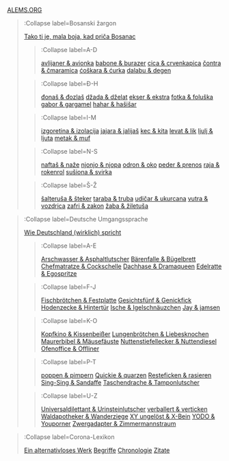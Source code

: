 [ALEMS.ORG](/)

> :Collapse label=Bosanski žargon
>
> [Tako ti je, mala boja, kad priča Bosanac](/docs/bosanski-zargon/uvod)
> > :Collapse label=A-D
> >
> > [avlijaner & avionka](/docs/bosanski-zargon/a-d/avlijaner-avionka)
> > [babone & burazer](/docs/bosanski-zargon/a-d/babone-burazer)
> > [cica & crvenkapica](/docs/bosanski-zargon/a-d/cica-crvenkapica)
> > [čontra & čmaramica](/docs/bosanski-zargon/a-d/contra-cmaramica)
> > [ćoškara & ćurka](/docs/bosanski-zargon/a-d/coskara-curka)
> > [dalabu & degen](/docs/bosanski-zargon/a-d/dalabu-degen)
>
> > :Collapse label=Đ-H
> >
> > [đonaš & đozlaš](/docs/bosanski-zargon/dj-h/djonas-djozlas)
> > [džada & dželat](/docs/bosanski-zargon/dj-h/dzada-dzelat)
> > [ekser & ekstra](/docs/bosanski-zargon/dj-h/ekser-ekstra)
> > [fotka & foluška](/docs/bosanski-zargon/dj-h/fotka-foluska)
> > [gabor & gargamel](/docs/bosanski-zargon/dj-h/gabor-gargamel)
> > [hahar & hašišar](/docs/bosanski-zargon/dj-h/hahar-hasisar)
>
> > :Collapse label=I-M
> >
> > [izgoretina & izolacija](/docs/bosanski-zargon/i-m/izgoretina-izolacija)
> > [jajara & jalijaš](/docs/bosanski-zargon/i-m/jajara-jalijas)
> > [kec & kita](/docs/bosanski-zargon/i-m/kec-kita)
> > [levat & lik](/docs/bosanski-zargon/i-m/levat-lik)
> > [ljulj & ljuta](/docs/bosanski-zargon/i-m/ljulj-ljuta)
> > [metak & muf](/docs/bosanski-zargon/i-m/metak-muf)
>
> > :Collapse label=N-S
> >
> > [naftaš & naže](/docs/bosanski-zargon/n-s/naftas-naze)
> > [njonjo & njopa](/docs/bosanski-zargon/n-s/njonjo-njopa)
> > [odron & oko](/docs/bosanski-zargon/n-s/odron-oko)
> > [peder & prenos](/docs/bosanski-zargon/n-s/peder-prenos)
> > [raja & rokenrol](/docs/bosanski-zargon/n-s/raja-rokenrol)
> > [sušiona & svirka](/docs/bosanski-zargon/n-s/susiona-svirka)
>
> > :Collapse label=Š-Ž
> >
> > [šalteruša & šteker](/docs/bosanski-zargon/ss-zz/salterusa-steker)
> > [taraba & truba](/docs/bosanski-zargon/ss-zz/taraba-truba)
> > [udičar & ukurcana](/docs/bosanski-zargon/ss-zz/udicar-ukurcana)
> > [vutra & vozdrica](/docs/bosanski-zargon/ss-zz/vutra-vozdrica)
> > [zafri & zakon](/docs/bosanski-zargon/ss-zz/zafri-zakon)
> > [žaba & žiletuša](/docs/bosanski-zargon/ss-zz/zaba-ziletusa)

> :Collapse label=Deutsche Umgangssprache
>
> [Wie Deutschland (wirklich) spricht](/docs/deutsche-umgangssprache/einfuehrung)
> > :Collapse label=A-E
> >
> > [Arschwasser & Asphaltlutscher](/docs/deutsche-umgangssprache/a-e/arschwasser-asphaltlutscher)
> > [Bärenfalle & Bügelbrett](/docs/deutsche-umgangssprache/a-e/baerenfalle-buegelbrett)
> > [Chefmatratze & Cockschelle](/docs/deutsche-umgangssprache/a-e/chefmatratze-cockschelle)
> > [Dachhase & Dramaqueen](/docs/deutsche-umgangssprache/a-e/dachhase-dramaqueen)
> > [Edelratte & Egospritze](/docs/deutsche-umgangssprache/a-e/edelratte-egospritze)
>
> > :Collapse label=F-J
> >
> > [Fischbrötchen & Festplatte](/docs/deutsche-umgangssprache/f-j/fischbroetchen-festplatte)
> > [Gesichtsfünf & Genickfick](/docs/deutsche-umgangssprache/f-j/gesichtsfuenf-genickfick)
> > [Hodenzecke & Hintertür](/docs/deutsche-umgangssprache/f-j/hodenzecke-hintertuer)
> > [Ische & Igelschnäuzchen](/docs/deutsche-umgangssprache/f-j/ische-igelschnaeuzchen)
> > [Jay & jamsen](/docs/deutsche-umgangssprache/f-j/jay-jamsen)
>
> > :Collapse label=K-O
> >
> > [Kopfkino & Kissenbeißer](/docs/deutsche-umgangssprache/k-o/kopfkino-kissenbeisser)
> > [Lungenbrötchen & Liebesknochen](/docs/deutsche-umgangssprache/k-o/lungenbroetchen-liebesknochen)
> > [Maurerbibel & Mäusefäuste](/docs/deutsche-umgangssprache/k-o/maurerbibel-maeusefaeuste)
> > [Nuttenstiefellecker & Nuttendiesel](/docs/deutsche-umgangssprache/k-o/nuttenstiefellecker-nuttendiesel)
> > [Ofenoffice & Offliner](/docs/deutsche-umgangssprache/k-o/ofenoffice-offliner)
>
> > :Collapse label=P-T
> >
> > [poppen & pimpern](/docs/deutsche-umgangssprache/p-t/poppen-pimpern)
> > [Qui­ckie & quar­zen](/docs/deutsche-umgangssprache/p-t/quickie-quarzen)
> > [Resteficken & rasieren](/docs/deutsche-umgangssprache/p-t/resteficken-rasieren)
> > [Sing-Sing & Sandaffe](/docs/deutsche-umgangssprache/p-t/sing-sing-sandaffe)
> > [Taschendrache & Tamponlutscher](/docs/deutsche-umgangssprache/p-t/taschendrache-tamponlutscher)
>
> > :Collapse label=U-Z
> >
> > [Universaldilettant & Urinsteinlutscher](/docs/deutsche-umgangssprache/u-z/universaldilettant-urinsteinlutscher)
> > [verballert & verticken](/docs/deutsche-umgangssprache/u-z/verballert-verticken)
> > [Waldapotheker & Wanderziege](/docs/deutsche-umgangssprache/u-z/waldapotheker-wanderziege)
> > [XY ungelöst & X-Bein](/docs/deutsche-umgangssprache/u-z/xy-ungeloest-x-bein)
> > [YODO & Youporner](/docs/deutsche-umgangssprache/u-z/yodo-youporner)
> > [Zwergadapter & Zimmermannstraum](/docs/deutsche-umgangssprache/u-z/zwergadapter-zehentanga)

> :Collapse label=Corona-Lexikon
>
> [Ein alternativloses Werk](/docs/corona-lexikon/alternativlos)
> [Begriffe](/docs/corona-lexikon/begriffe)
> [Chronologie](/docs/corona-lexikon/corona-chronologie)
> [Zitate](/docs/corona-lexikon/corona-zitate)